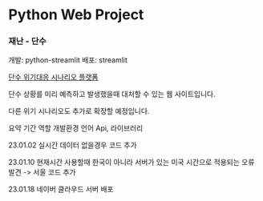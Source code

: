 # Python Web Project
### 재난 - 단수

개발: python-streamlit
배포: streamlit

[단수 위기대응 시나리오 플랫폼](https://whdgus928-emergency-web-news-n24naz.streamlit.app/)

단수 상황를 미리 예측하고 발생했을때 대처할 수 있는 웹 사이트입니다.

다른 위기 시나리오도 추가로 확장할 예정입니다.

요약
기간
역할
개발환경
언어
Api, 라이브러리

23.01.02 실시간 데이터 없을경우 코드 추가

23.01.10 현재시간 사용할때 한국이 아니라 서버가 있는 미국 시간으로 적용되는 오류 발견 -> 서울 코드 추가

23.01.18 네이버 클라우드 서버 배포
